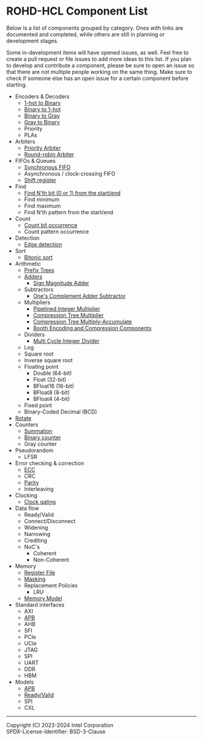 
# ROHD-HCL Component List

Below is a list of components grouped by category. Ones with links are documented and completed, while others are still in planning or development stages.

Some in-development items will have opened issues, as well. Feel free to create a pull request or file issues to add more ideas to this list. If you plan to develop and contribute a component, please be sure to open an issue so that there are not multiple people working on the same thing. Make sure to check if someone else has an open issue for a certain component before starting.

- Encoders & Decoders
  - [1-hot to Binary](./components/onehot.md)
  - [Binary to 1-hot](./components/onehot.md)
  - [Binary to Gray](./components/binary_gray.md#binary-to-gray)
  - [Gray to Binary](./components/binary_gray.md#gray-to-binary)
  - Priority
  - PLAs
- Arbiters
  - [Priority Arbiter](./components/arbiter.md#priority-arbiter)
  - [Round-robin Arbiter](./components/arbiter.md#round-robin-arbiter)
- FIFOs & Queues
  - [Synchronous FIFO](./components/fifo.md)
  - Asynchronous / clock-crossing FIFO
  - [Shift register](./components/shift_register.md)
- Find
  - [Find N'th bit (0 or 1) from the start/end](./components/find.md#find-nth)
  - Find minimum
  - Find maximum
  - Find N'th pattern from the start/end
- Count
  - [Count bit occurrence](./components/count.md)
  - Count pattern occurrence
- Detection
  - [Edge detection](./components/edge_detector.md)
- Sort
  - [Bitonic sort](./components/sort.md#bitonic-sort)
- Arithmetic
  - [Prefix Trees](./components/parallel_prefix_operations.md)
  - [Adders](./components/adder.md)
    - [Sign Magnitude Adder](./components/adder.md#ripple-carry-adder)
  - Subtractors
    - [One's Complement Adder Subtractor](./components/adder.md#ones-complement-adder-subtractor)
  - Multipliers
    - [Pipelined Integer Multiplier](./components/multiplier.md#carry-save-multiplier)
    - [Compression Tree Multiplier](./components/multiplier.md#compression-tree-multiplier)
    - [Compression Tree Multiply-Accumulate](./components/multiplier.md#compression-tree-multiply-accumulate)
    - [Booth Encoding and Compression Components](./components/multiplier_components.md)
  - Dividers
    - [Multi Cycle Integer Divider](./components/divider.md)
  - Log
  - Square root
  - Inverse square root
  - Floating point
    - Double (64-bit)
    - Float (32-bit)
    - BFloat16 (16-bit)
    - BFloat8 (8-bit)
    - BFloat4 (4-bit)
  - Fixed point
  - Binary-Coded Decimal (BCD)
- [Rotate](./components/rotate.md)
- Counters
  - [Summation](./components/summation.md#sum)
  - [Binary counter](./components/summation.md#counter)
  - Gray counter
- Pseudorandom
  - LFSR
- Error checking & correction
  - [ECC](./components/ecc.md)
  - CRC
  - [Parity](./components/parity.md)
  - Interleaving
- Clocking
  - [Clock gating](./components/clock_gating.md)
- Data flow
  - Ready/Valid
  - Connect/Disconnect
  - Widening
  - Narrowing
  - Crediting
  - NoC's
    - Coherent
    - Non-Coherent
- Memory
  - [Register File](./components/memory.md#register-files)
  - [Masking](./components/memory.md#masks)
  - Replacement Policies
    - LRU
  - [Memory Model](./components/memory.md#memory-models)
- Standard interfaces
  - AXI
  - [APB](./components/standard_interfaces.md#apb)
  - AHB
  - SFI
  - PCIe
  - UCIe
  - JTAG
  - SPI
  - UART
  - DDR
  - HBM
- Models
  - [APB](./components/apb_bfm.md)
  - [Ready/Valid](./components/ready_valid_bfm.md)
  - SPI
  - CXL

----------------

Copyright (C) 2023-2024 Intel Corporation  
SPDX-License-Identifier: BSD-3-Clause
